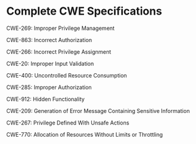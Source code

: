 

# Complete CWE Specifications

CWE-269: Improper Privilege Management

CWE-863: Incorrect Authorization

CWE-266: Incorrect Privilege Assignment

CWE-20: Improper Input Validation

CWE-400: Uncontrolled Resource Consumption

CWE-285: Improper Authorization

CWE-912: Hidden Functionality

CWE-209: Generation of Error Message Containing Sensitive Information

CWE-267: Privilege Defined With Unsafe Actions

CWE-770: Allocation of Resources Without Limits or Throttling